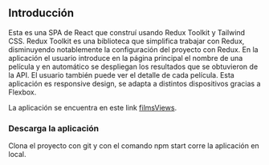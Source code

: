 
## Introducción

Esta es una SPA de React que construí usando Redux Toolkit y Tailwind CSS. Redux Toolkit es una biblioteca que simplifica trabajar con Redux, disminuyendo notablemente la configuración del proyecto con Redux. En la aplicación el usuario introduce en la página principal el nombre de una película y en automático se despliegan los resultados que se obtuvieron de la API. El usuario también puede ver el detalle de cada película. Esta aplicación es responsive design, se adapta a distintos dispositivos gracias a Flexbox.

La aplicación se encuentra en este link [filmsViews](https://625ce52d0fc57263ea1a643c--films-views-enmex.netlify.app/).

### Descarga la aplicación

Clona el proyecto con git y con el comando npm start corre la aplicación en local. 



